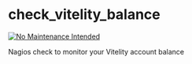 check_vitelity_balance
======================
[![No Maintenance Intended](http://unmaintained.tech/badge.svg)](http://unmaintained.tech/)

Nagios check to monitor your Vitelity account balance
